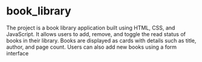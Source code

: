 # book_library
The project is a book library application built using HTML, CSS, and JavaScript. It allows users to add, remove, and toggle the read status of books in their library. Books are displayed as cards with details such as title, author, and page count. Users can also add new books using a form interface
